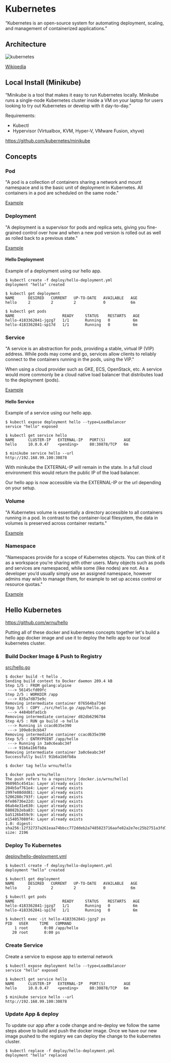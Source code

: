 # Kubernetes

“Kubernetes is an open-source system for automating deployment, scaling, and management of containerized applications.”

## Architecture

![kubernetes](https://upload.wikimedia.org/wikipedia/commons/thumb/b/be/Kubernetes.png/600px-Kubernetes.png "Kubernetes Architecture")

[Wikipedia](https://en.wikipedia.org/wiki/Kubernetes#Architecture)

## Local Install (Minikube)

“Minikube is a tool that makes it easy to run Kubernetes locally. Minikube runs a single-node Kubernetes cluster inside a VM on your laptop for users looking to try out Kubernetes or develop with it day-to-day.”

Requirements:
* Kubectl
* Hypervisor (Virtualbox, KVM, Hyper-V, VMware Fusion, xhyve)

https://github.com/kubernetes/minikube

## Concepts

### Pod

"A pod is a collection of containers sharing a network and mount namespace and is the basic unit of deployment in Kubernetes. All containers in a pod are scheduled on the same node."

[Example](http://kubernetesbyexample.com/pods/)

### Deployment

"A deployment is a supervisor for pods and replica sets, giving you fine-grained control over how and when a new pod version is rolled out as well as rolled back to a previous state."

[Example](http://kubernetesbyexample.com/deployments/)

#### Hello Deployment

Example of a deployment using our hello app.

```
$ kubectl create -f deploy/hello-deployment.yml
deployment "hello" created

$ kubectl get deployment
NAME      DESIRED   CURRENT   UP-TO-DATE   AVAILABLE   AGE
hello     2         2         2            0           6m

$ kubectl get pods
NAME                     READY     STATUS    RESTARTS   AGE
hello-4183362841-jgzg7   1/1       Running   0          6m
hello-4183362841-sp17d   1/1       Running   0          6m
```

### Service

"A service is an abstraction for pods, providing a stable, virtual IP (VIP) address. While pods may come and go, services allow clients to reliably connect to the containers running in the pods, using the VIP."

When using a cloud provider such as GKE, ECS, OpenStack, etc. A service would more commonly be a cloud native load balancer that distributes load to the deployment (pods).

[Example](http://kubernetesbyexample.com/services/)

#### Hello Service

Example of a service using our hello app.

```
$ kubectl expose deployment hello --type=LoadBalancer
service "hello" exposed

$ kubectl get service hello
NAME      CLUSTER-IP   EXTERNAL-IP   PORT(S)        AGE
hello     10.0.0.47    <pending>     80:30878/TCP   6m

$ minikube service hello --url
http://192.168.99.100:30878
```
With minikube the EXTERNAL-IP will remain in the <pending> state. In a full cloud environment this would return the public IP of the load balancer.

Our hello app is now accessible via the EXTERNAL-IP or the url depending on your setup.

### Volume

"A Kubernetes volume is essentially a directory accessible to all containers running in a pod. In contrast to the container-local filesystem, the data in volumes is preserved across container restarts."

[Example](http://kubernetesbyexample.com/volumes/)

### Namespace

"Namespaces provide for a scope of Kubernetes objects. You can think of it as a workspace you’re sharing with other users. Many objects such as pods and services are namespaced, while some (like nodes) are not. As a developer you’d usually simply use an assigned namespace, however admins may wish to manage them, for example to set up access control or resource quotas."

[Example](http://kubernetesbyexample.com/ns/)

## Hello Kubernetes

https://github.com/wrnu/hello

Putting all of these docker and kubernetes concepts together let's build a hello app docker image and use it to deploy the hello app to our local kubernetes cluster.

### Build Docker Image & Push to Registry

[src/hello.go](https://github.com/wrnu/hello/blob/dev/src/hello.go)

```
$ docker build -t hello .
Sending build context to Docker daemon 209.4 kB
Step 1/5 : FROM golang:alpine
 ---> 56145cfd09fc
Step 2/5 : WORKDIR /app
 ---> 835a7d875e9c
Removing intermediate container 076564ba734d
Step 3/5 : COPY ./src/hello.go /app/hello.go
 ---> 4484b8fad1cb
Removing intermediate container d82db6296784
Step 4/5 : RUN go build -o hello
 ---> Running in ccacd635e390
 ---> 109e8c0cbb47
Removing intermediate container ccacd635e390
Step 5/5 : ENTRYPOINT /app/hello
 ---> Running in 3a0c6eabc34f
 ---> 91b6a1b6fb8a
Removing intermediate container 3a0c6eabc34f
Successfully built 91b6a1b6fb8a

$ docker tag hello wrnu/hello

$ docker push wrnu/hello
The push refers to a repository [docker.io/wrnu/hello]
960965c4541a: Layer already exists
204b5af761e4: Layer already exists
2997e88ddd81: Layer already exists
5206280c793f: Layer already exists
6fe86736e22d: Layer already exists
06ab4e31e630: Layer already exists
68082b2eba83: Layer already exists
ba5126b459c9: Layer already exists
e154057080f4: Layer already exists
1.0: digest: sha256:12f32737a261eaa74bbcc772ddeb2a7485823716aafe82a2e7ec25b2751a3fd7 size: 2196
```
### Deploy To Kubernetes

[deploy/hello-deployment.yml](https://github.com/wrnu/hello/blob/dev/deploy/hello-deployment.yml)

```
$ kubectl create -f deploy/hello-deployment.yml
deployment "hello" created

$ kubectl get deployment
NAME      DESIRED   CURRENT   UP-TO-DATE   AVAILABLE   AGE
hello     2         2         2            0           6m

$ kubectl get pods
NAME                     READY     STATUS    RESTARTS   AGE
hello-4183362841-jgzg7   1/1       Running   0          6m
hello-4183362841-sp17d   1/1       Running   0          6m

$ kubectl exec -it hello-4183362841-jgzg7 ps
PID   USER     TIME   COMMAND
    1 root       0:00 /app/hello
   20 root       0:00 ps
```

### Create Service

Create a service to expose app to external network

```
$ kubectl expose deployment hello --type=LoadBalancer
service "hello" exposed

$ kubectl get service hello
NAME      CLUSTER-IP   EXTERNAL-IP   PORT(S)        AGE
hello     10.0.0.47    <pending>     80:30878/TCP   6m

$ minikube service hello --url
http://192.168.99.100:30878
```

### Update App & deploy

To update our app after a code change and re-deploy we follow the same steps above to build and push the docker image. Once we have our new image pushed to the registry we can deploy the change to the kubernetes cluster.

```
$ kubectl replace -f deploy/hello-deployment.yml
deployment "hello" replaced
```
